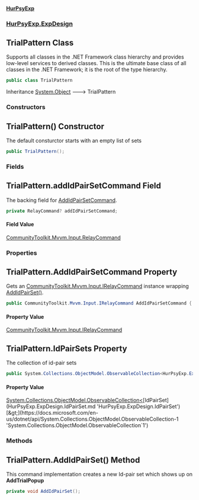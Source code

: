 #### [HurPsyExp](index.md 'index')
### [HurPsyExp.ExpDesign](HurPsyExp.ExpDesign.md 'HurPsyExp.ExpDesign')

## TrialPattern Class

Supports all classes in the .NET Framework class hierarchy and provides low-level services to derived classes. This is the ultimate base class of all classes in the .NET Framework; it is the root of the type hierarchy.

```csharp
public class TrialPattern
```

Inheritance [System.Object](https://docs.microsoft.com/en-us/dotnet/api/System.Object 'System.Object') &#129106; TrialPattern
### Constructors

<a name='HurPsyExp.ExpDesign.TrialPattern.TrialPattern()'></a>

## TrialPattern() Constructor

The default consturctor starts with an empty list of sets

```csharp
public TrialPattern();
```
### Fields

<a name='HurPsyExp.ExpDesign.TrialPattern.addIdPairSetCommand'></a>

## TrialPattern.addIdPairSetCommand Field

The backing field for [AddIdPairSetCommand](HurPsyExp.ExpDesign.TrialPattern.md#HurPsyExp.ExpDesign.TrialPattern.AddIdPairSetCommand 'HurPsyExp.ExpDesign.TrialPattern.AddIdPairSetCommand').

```csharp
private RelayCommand? addIdPairSetCommand;
```

#### Field Value
[CommunityToolkit.Mvvm.Input.RelayCommand](https://docs.microsoft.com/en-us/dotnet/api/CommunityToolkit.Mvvm.Input.RelayCommand 'CommunityToolkit.Mvvm.Input.RelayCommand')
### Properties

<a name='HurPsyExp.ExpDesign.TrialPattern.AddIdPairSetCommand'></a>

## TrialPattern.AddIdPairSetCommand Property

Gets an [CommunityToolkit.Mvvm.Input.IRelayCommand](https://docs.microsoft.com/en-us/dotnet/api/CommunityToolkit.Mvvm.Input.IRelayCommand 'CommunityToolkit.Mvvm.Input.IRelayCommand') instance wrapping [AddIdPairSet()](HurPsyExp.ExpDesign.TrialPattern.md#HurPsyExp.ExpDesign.TrialPattern.AddIdPairSet() 'HurPsyExp.ExpDesign.TrialPattern.AddIdPairSet()').

```csharp
public CommunityToolkit.Mvvm.Input.IRelayCommand AddIdPairSetCommand { get; }
```

#### Property Value
[CommunityToolkit.Mvvm.Input.IRelayCommand](https://docs.microsoft.com/en-us/dotnet/api/CommunityToolkit.Mvvm.Input.IRelayCommand 'CommunityToolkit.Mvvm.Input.IRelayCommand')

<a name='HurPsyExp.ExpDesign.TrialPattern.IdPairSets'></a>

## TrialPattern.IdPairSets Property

The collection of id-pair sets

```csharp
public System.Collections.ObjectModel.ObservableCollection<HurPsyExp.ExpDesign.IdPairSet> IdPairSets { get; set; }
```

#### Property Value
[System.Collections.ObjectModel.ObservableCollection&lt;](https://docs.microsoft.com/en-us/dotnet/api/System.Collections.ObjectModel.ObservableCollection-1 'System.Collections.ObjectModel.ObservableCollection`1')[IdPairSet](HurPsyExp.ExpDesign.IdPairSet.md 'HurPsyExp.ExpDesign.IdPairSet')[&gt;](https://docs.microsoft.com/en-us/dotnet/api/System.Collections.ObjectModel.ObservableCollection-1 'System.Collections.ObjectModel.ObservableCollection`1')
### Methods

<a name='HurPsyExp.ExpDesign.TrialPattern.AddIdPairSet()'></a>

## TrialPattern.AddIdPairSet() Method

This command implementation creates a new Id-pair set which shows up on **AddTrialPopup**

```csharp
private void AddIdPairSet();
```